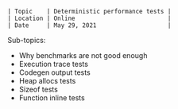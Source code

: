 ```
| Topic    | Deterministic performance tests |
| Location | Online                          |
| Date     | May 29, 2021                    |
```

Sub-topics:

- Why benchmarks are not good enough
- Execution trace tests
- Codegen output tests
- Heap allocs tests
- Sizeof tests
- Function inline tests
